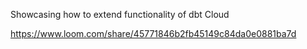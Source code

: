 Showcasing how to extend functionality of dbt Cloud

https://www.loom.com/share/45771846b2fb45149c84da0e0881ba7d


